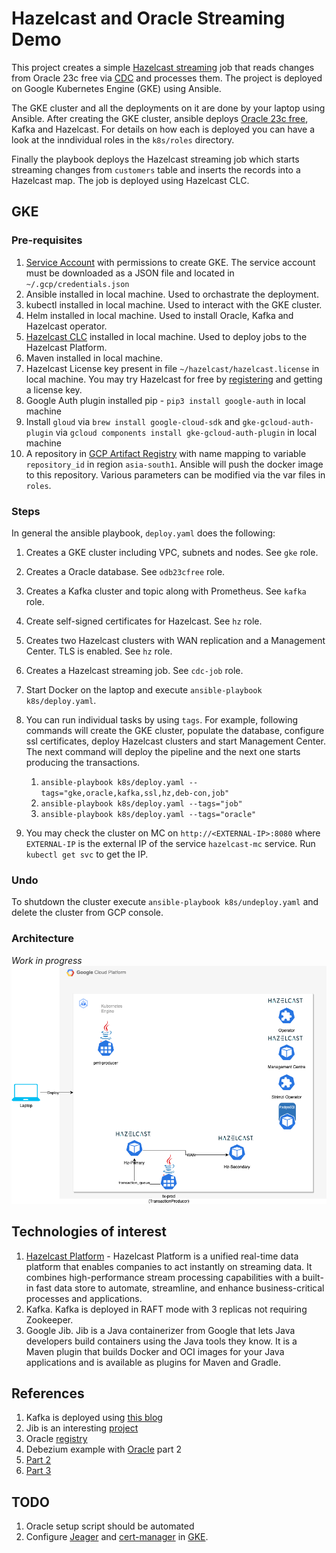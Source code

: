 # Hazelcast and Oracle Streaming Demo
This project creates a simple [Hazelcast streaming](https://docs.hazelcast.com/hazelcast/5.3/pipelines/overview#hide-nav) job that reads changes from Oracle 23c free via [CDC](https://docs.hazelcast.com/hazelcast/5.3/integrate/cdc-connectors#hide-nav) and processes them. The project is deployed on Google Kubernetes Engine (GKE) using Ansible. 

The GKE cluster and all the deployments on it are done by your laptop using Ansible. After creating the GKE cluster, ansible deploys [Oracle 23c free](https://www.oracle.com/in/database/free/), Kafka and Hazelcast. For details on how each is deployed you can have a look at the inndividual roles in the `k8s/roles` directory.

Finally the playbook deploys the Hazelcast streaming job which starts streaming changes from `customers` table and inserts the records into a Hazelcast map. The job is deployed using Hazelcast CLC.

## GKE
### Pre-requisites
1. [Service Account](https://developers.google.com/identity/protocols/oauth2/service-account#creatinganaccount) with permissions to create GKE. The service account must be downloaded as a JSON file and located in `~/.gcp/credentials.json`
2. Ansible installed in local machine. Used to orchastrate the deployment.
3. kubectl installed in local machine. Used to interact with the GKE cluster.
4. Helm installed in local machine. Used to install Oracle, Kafka and Hazelcast operator.
5. [Hazelcast CLC](https://docs.hazelcast.com/clc/latest/install-clc) installed in local machine. Used to deploy jobs to the Hazelcast Platform.
6. Maven installed in local machine.
7. Hazelcast License key present in file `~/hazelcast/hazelcast.license` in local machine. You may try Hazelcast for free by [registering](https://hazelcast.com/get-started/) and getting a license key.
8. Google Auth plugin installed pip - `pip3 install google-auth` in local machine
9. Install `gloud` via `brew install google-cloud-sdk` and `gke-gcloud-auth-plugin` via `gcloud components install gke-gcloud-auth-plugin` in local machine
10. A repository in [GCP Artifact Registry](https://cloud.google.com/artifact-registry/docs/docker/store-docker-container-images#linux) with 
name mapping to variable `repository_id` in region `asia-south1`. Ansible will push the docker image to this repository. Various parameters can be modified via the var files in `roles`. 

### Steps
In general the ansible playbook, `deploy.yaml` does the following:
1. Creates a GKE cluster including VPC, subnets and nodes. See `gke` role.
1. Creates a Oracle database. See `odb23cfree` role.
1. Creates a Kafka cluster and topic along with Prometheus. See `kafka` role.
1. Create self-signed certificates for Hazelcast. See `hz` role.
1. Creates two Hazelcast clusters with WAN replication and a Management Center. TLS is enabled. See `hz` role.
1. Creates a Hazelcast streaming job. See `cdc-job` role.

1. Start Docker on the laptop and execute `ansible-playbook k8s/deploy.yaml`.
2. You can run individual tasks by using `tags`.
For example, following commands will create the GKE cluster, populate the database, configure ssl certificates, deploy Hazelcast clusters and start Management Center.
The next command will deploy the pipeline and the next one starts producing the transactions.
    1. `ansible-playbook k8s/deploy.yaml --tags="gke,oracle,kafka,ssl,hz,deb-con,job"`
    2. `ansible-playbook k8s/deploy.yaml --tags="job"`
    3. `ansible-playbook k8s/deploy.yaml --tags="oracle"` 
3. You may check the cluster on MC on `http://<EXTERNAL-IP>:8080` where `EXTERNAL-IP` is the external IP of the service `hazelcast-mc` service. Run `kubectl get svc` to get the IP.

### Undo
To shutdown the cluster execute `ansible-playbook k8s/undeploy.yaml` and delete the cluster from GCP console.
### Architecture
_Work in progress_
![Architecture](./images/Arch.png)




## Technologies of interest
1. [Hazelcast Platform](https://hazelcast.com) - Hazelcast Platform is a unified real-time data platform that enables companies to act instantly on streaming data. It combines high-performance stream processing capabilities with a built-in fast data store to automate, streamline, and enhance business-critical processes and applications. 
1. Kafka. Kafka is deployed in RAFT mode with 3 replicas not requiring Zookeeper.
1. Google Jib. Jib is a Java containerizer from Google that lets Java developers build containers using the Java tools they know. It is a Maven plugin that builds Docker and OCI images for your Java applications and is available as plugins for Maven and Gradle.
## References
1. Kafka is deployed using [this blog](https://piotrminkowski.com/2023/11/06/apache-kafka-on-kubernetes-with-strimzi/)
1. Jib is an interesting [project](https://www.baeldung.com/jib-dockerizing)
1. Oracle [registry](https://container-registry.oracle.com/ords/f?p=113:4:4481791090117:::4:P4_REPOSITORY,AI_REPOSITORY,AI_REPOSITORY_NAME,P4_REPOSITORY_NAME,P4_EULA_ID,P4_BUSINESS_AREA_ID:1863,1863,Oracle%20Database%20Free,Oracle%20Database%20Free,1,0&cs=32e9rTDJLrb2i9p_OnflfiHakooJB6m7nNI8AtdAGksYU7q6zoaKeKfvCAfukxg0gi-1j8cAQewuxTXvFgEIVRQ)
1. Debezium example with [Oracle](https://debezium.io/blog/2022/09/30/debezium-oracle-series-part-1/) part 2
1. [Part 2](https://debezium.io/blog/2022/10/06/debezium-oracle-series-part-2/)
1. [Part 3](https://debezium.io/blog/2023/06/29/debezium-oracle-series-part-3/)
## TODO
1. Oracle setup script should be automated
1. Configure [Jeager](https://www.jaegertracing.io/docs/1.52/operator/) and [cert-manager](https://cert-manager.io/docs/tutorials/) in [GKE](https://cert-manager.io/docs/tutorials/getting-started-with-cert-manager-on-google-kubernetes-engine-using-lets-encrypt-for-ingress-ssl/).   